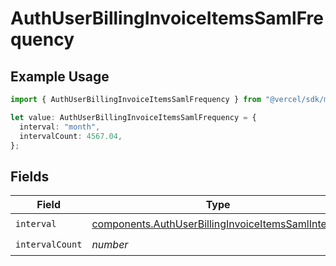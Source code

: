 # AuthUserBillingInvoiceItemsSamlFrequency

## Example Usage

```typescript
import { AuthUserBillingInvoiceItemsSamlFrequency } from "@vercel/sdk/models/components/authuser.js";

let value: AuthUserBillingInvoiceItemsSamlFrequency = {
  interval: "month",
  intervalCount: 4567.04,
};
```

## Fields

| Field                                                                                                                    | Type                                                                                                                     | Required                                                                                                                 | Description                                                                                                              |
| ------------------------------------------------------------------------------------------------------------------------ | ------------------------------------------------------------------------------------------------------------------------ | ------------------------------------------------------------------------------------------------------------------------ | ------------------------------------------------------------------------------------------------------------------------ |
| `interval`                                                                                                               | [components.AuthUserBillingInvoiceItemsSamlInterval](../../models/components/authuserbillinginvoiceitemssamlinterval.md) | :heavy_check_mark:                                                                                                       | N/A                                                                                                                      |
| `intervalCount`                                                                                                          | *number*                                                                                                                 | :heavy_check_mark:                                                                                                       | N/A                                                                                                                      |
